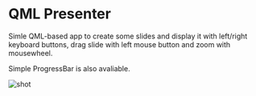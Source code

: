 # QML Presenter
Simle QML-based app to create some slides
and display it with left/right keyboard buttons,
drag slide with left mouse button
and zoom with mousewheel.

Simple ProgressBar is also avaliable.

![shot]()
